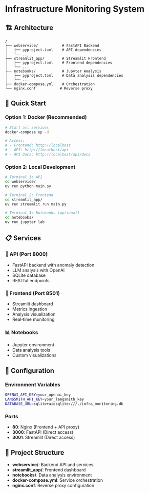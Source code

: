 # Infrastructure Monitoring System

## 🏗️ Architecture

```
/
├── webservice/           # FastAPI Backend
│   ├── pyproject.toml    # API dependencies
│   └── ...
├── streamlit_app/        # Streamlit Frontend  
│   ├── pyproject.toml    # Frontend dependencies
│   └── ...
├── notebooks/            # Jupyter Analysis
│   ├── pyproject.toml    # Data analysis dependencies
│   └── ...
├── docker-compose.yml    # Orchestration
└── nginx.conf           # Reverse proxy
```

## 🚀 Quick Start

### Option 1: Docker (Recommended)
```bash
# Start all services
docker-compose up -d

# Access:
# - Frontend: http://localhost
# - API: http://localhost/api
# - API Docs: http://localhost/api/docs
```

### Option 2: Local Development
```bash
# Terminal 1: API
cd webservice/
uv run python main.py

# Terminal 2: Frontend  
cd streamlit_app/
uv run streamlit run main.py

# Terminal 3: Notebooks (optional)
cd notebooks/
uv run jupyter lab
```

## 📋 Services

### 🔧 API (Port 8000)
- FastAPI backend with anomaly detection
- LLM analysis with OpenAI
- SQLite database
- RESTful endpoints

### 🎨 Frontend (Port 8501)
- Streamlit dashboard
- Metrics ingestion
- Analysis visualization
- Real-time monitoring

### 📊 Notebooks
- Jupyter environment
- Data analysis tools
- Custom visualizations

## 🔧 Configuration

### Environment Variables
```bash
OPENAI_API_KEY=your_openai_key
LANGSMITH_API_KEY=your_langsmith_key
DATABASE_URL=sqlite+aiosqlite:///./infra_monitoring.db
```

### Ports
- **80**: Nginx (Frontend + API proxy)
- **3000**: FastAPI (Direct access)
- **3001**: Streamlit (Direct access)

## 📁 Project Structure

- **webservice/**: Backend API and services
- **streamlit_app/**: Frontend dashboard
- **notebooks/**: Data analysis environment
- **docker-compose.yml**: Service orchestration
- **nginx.conf**: Reverse proxy configuration
